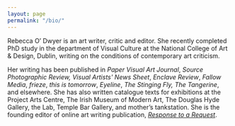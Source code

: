 ```yaml
---
layout: page
permalink: "/bio/"
---
```

Rebecca O’ Dwyer is an art writer, critic and editor. She recently completed PhD study in the department of Visual Culture at the National College of Art &  Design, Dublin, writing on the conditions of contemporary art criticism.

Her writing has been published in _Paper Visual Art Journal_, _Source Photographic Review,_ _Visual Artists' News Sheet_, _Enclave Review_, _Fallow Media_, _frieze_, _this is tomorrow_, _Eyeline_, _The Stinging Fly,_ _The Tangerine_, and elsewhere. She has also written catalogue texts for exhibitions at the Project Arts Centre, The Irish Museum of Modern Art, The Douglas Hyde Gallery, the Lab, Temple Bar Gallery, and mother’s tankstation. She is the founding editor of online art writing publication, [_Response to a Request_](https://twitter.com/a_s_f_e_o).
